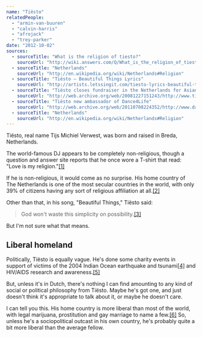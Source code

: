 ```yaml
---
name: "Tiësto"
relatedPeople:
  - "armin-van-buuren"
  - "calvin-harris"
  - "afrojack"
  - "trey-parker"
date: "2012-10-02"
sources:
  - sourceTitle: "What is the religion of tiesto?"
    sourceUrl: "http://wiki.answers.com/Q/What_is_the_religion_of_tiesto"
  - sourceTitle: "Netherlands"
    sourceUrl: "http://en.wikipedia.org/wiki/Netherlands#Religion"
  - sourceTitle: "Tiësto – Beautiful Things Lyrics"
    sourceUrl: "http://artists.letssingit.com/tiesto-lyrics-beautiful-things-jhb17d7#axzz2EdBvnj2G"
  - sourceTitle: "Tiësto closes fundraiser in the Netherlands for Asian tsunami victims"
    sourceUrl: "http://web.archive.org/web/20081227151243/http://www.tiesto.com/content/tpl_news.asp?nid=71&step=10&pid=NaN"
  - sourceTitle: "Tiësto new ambassador of Dance4Life"
    sourceUrl: "http://web.archive.org/web/20110708224352/http://www.dance4life.com/en_4life_news_article/2160"
  - sourceTitle: "Netherlands"
    sourceUrl: "http://en.wikipedia.org/wiki/Netherlands#Religion"
---
```


Tiësto, real name Tijs Michiel Verwest, was born and raised in Breda, Netherlands.

The world-famous DJ appears to be completely non-religious, though a question and answer site reports that he once wore a T-shirt that read: "Love is my religion."<a class="source-citation" href="http://wiki.answers.com/Q/What_is_the_religion_of_tiesto" title="What is the religion of tiesto?">[1]</a>

If he is non-religious, it would come as no surprise. His home country of The Netherlands is one of the most secular countries in the world, with only 39% of citizens having any sort of religious affiliation at all.<a class="source-citation" href="http://en.wikipedia.org/wiki/Netherlands#Religion" title="Netherlands">[2]</a>

Other than that, in his song, "Beautiful Things," Tiësto said:

>God won't waste this simplicity on possibility.<a class="source-citation" href="http://artists.letssingit.com/tiesto-lyrics-beautiful-things-jhb17d7#axzz2EdBvnj2G" title="Tiësto – Beautiful Things Lyrics">[3]</a>

But I'm not sure what that means.


## Liberal homeland

Politically, Tiësto is equally vague. He's done some charity events in support of victims of the 2004 Indian Ocean earthquake and tsunami<a class="source-citation" href="http://web.archive.org/web/20081227151243/http://www.tiesto.com/content/tpl_news.asp?nid=71&step=10&pid=NaN" title="Tiësto closes fundraiser in the Netherlands for Asian tsunami victims">[4]</a> and HIV/AIDS research and awareness.<a class="source-citation" href="http://web.archive.org/web/20110708224352/http://www.dance4life.com/en_4life_news_article/2160" title="Tiësto new ambassador of Dance4Life">[5]</a>

But, unless it's in Dutch, there's nothing I can find amounting to any kind of social or political philosophy from Tiësto. Maybe he's got one, and just doesn't think it's appropriate to talk about it, or maybe he doesn't care.

I can tell you this. His home country is more liberal than most of the world, with legal marijuana, prostitution and gay marriage to name a few.<a class="source-citation" href="http://en.wikipedia.org/wiki/Netherlands#Religion" title="Netherlands">[6]</a> So, unless he's a sociopolitical outcast in his own country, he's probably quite a bit more liberal than the average fellow.